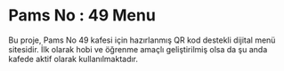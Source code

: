 # Pams No : 49 Menu 

Bu proje, Pams No 49 kafesi için hazırlanmış QR kod destekli dijital menü sitesidir. İlk olarak hobi ve öğrenme amaçlı geliştirilmiş olsa da şu anda kafede aktif olarak kullanılmaktadır.
